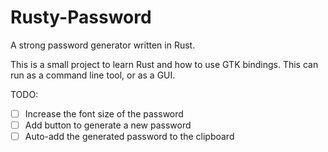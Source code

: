 # Rusty-Password
A strong password generator written in Rust.

This is a small project to learn Rust and how to use GTK bindings.  This can run as a command line tool, or as a GUI.  

TODO:
- [ ] Increase the font size of the password
- [ ] Add button to generate a new password
- [ ] Auto-add the generated password to the clipboard
